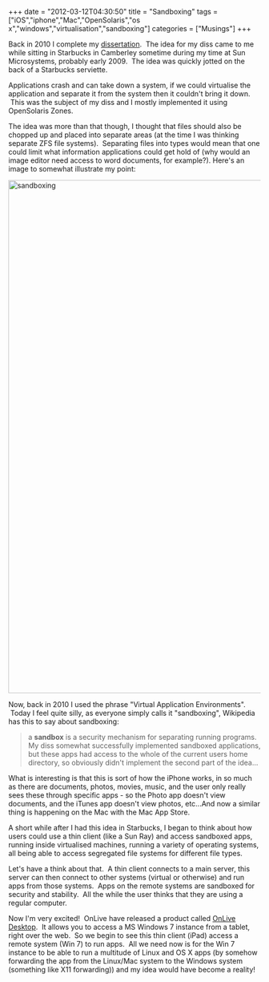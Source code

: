 +++
date = "2012-03-12T04:30:50"
title = "Sandboxing"
tags = ["iOS","iphone","Mac","OpenSolaris","os x","windows","virtualisation","sandboxing"]
categories = ["Musings"]
+++

Back in 2010 I complete my [dissertation][1].  The idea for my diss came to me while sitting in Starbucks in Camberley sometime during my time at Sun Microsystems, probably early 2009.  The idea was quickly jotted on the back of a Starbucks serviette. 
 
Applications crash and can take down a system, if we could virtualise the application and separate it from the system then it couldn't bring it down.  This was the subject of my diss and I mostly implemented it using OpenSolaris Zones. 
 
The idea was more than that though, I thought that files should also be chopped up and placed into separate areas (at the time I was thinking separate ZFS file systems).  Separating files into types would mean that one could limit what information applications could get hold of (why would an image editor need access to word documents, for example?). 
Here's an image to somewhat illustrate my point: 
 
[<img src="/wp-content/uploads/2012/03/sandboxing-742x1024.png" width="742" height="1024" class="aligncenter size-large wp-image-1357" title="sandboxing" />][2] 
 
Now, back in 2010 I used the phrase "Virtual Application Environments".  Today I feel quite silly, as everyone simply calls it "sandboxing", Wikipedia has this to say about sandboxing: 
> a **sandbox** is a security mechanism for separating running programs. 
My diss somewhat successfully implemented sandboxed applications, but these apps had access to the whole of the current users home directory, so obviously didn't implement the second part of the idea... 
 
What is interesting is that this is sort of how the iPhone works, in so much as there are documents, photos, movies, music, and the user only really sees these through specific apps - so the Photo app doesn't view documents, and the iTunes app doesn't view photos, etc...And now a similar thing is happening on the Mac with the Mac App Store. 
 
A short while after I had this idea in Starbucks, I began to think about how users could use a thin client (like a Sun Ray) and access sandboxed apps, running inside virtualised machines, running a variety of operating systems, all being able to access segregated file systems for different file types. 
 
Let's have a think about that.  A thin client connects to a main server, this server can then connect to other systems (virtual or otherwise) and run apps from those systems.  Apps on the remote systems are sandboxed for security and stability.  All the while the user thinks that they are using a regular computer. 
 
Now I'm very excited!  OnLive have released a product called [OnLive Desktop][3].  It allows you to access a MS Windows 7 instance from a tablet, right over the web.  So we begin to see this thin client (iPad) access a remote system (Win 7) to run apps.  All we need now is for the Win 7 instance to be able to run a multitude of Linux and OS X apps (by somehow forwarding the app from the Linux/Mac system to the Windows system (something like X11 forwarding)) and my idea would have become a reality!

  [1]: /2010/05/31/dissertation-is-over/ "Dissertation is over…"
  [2]: /wp-content/uploads/2012/03/sandboxing.png
  [3]: http://desktop.onlive.com/
